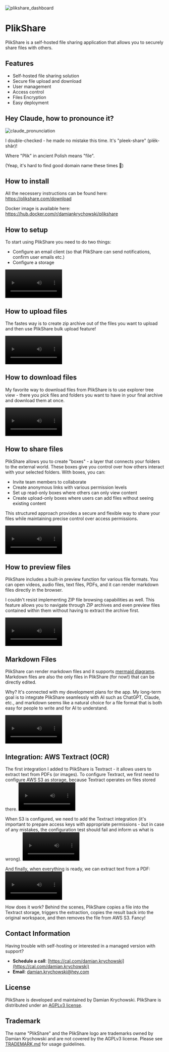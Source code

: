 <img alt="plikshare_dashboard" src="https://github.com/damian-krychowski/plikshare/blob/main/assets/dashboard_printscreen.png">

# PlikShare

PlikShare is a self-hosted file sharing application that allows you to securely share files with others.


## Features

- Self-hosted file sharing solution
- Secure file upload and download
- User management
- Access control
- Files Encryption
- Easy deployment


## Hey Claude, how to pronounce it?
![claude_pronunciation](https://github.com/damian-krychowski/plikshare/blob/main/assets/how_to_pronounce.png)

I double-checked - he made no mistake this time. It's "pleek-share" (plēk-shâr)!

Where "Plik" in ancient Polish means "file".

(Yeap, it's hard to find good domain name these times 🥲)


## How to install

All the necessery instructions can be found here: https://plikshare.com/download

Docker image is available here: https://hub.docker.com/r/damiankrychowski/plikshare


## How to setup

To start using PlikShare you need to do two things: 
- Configure an email client (so that PlikShare can send notifications, confirm user emails etc.)
- Configure a storage

<video src='https://github.com/user-attachments/assets/4a599cb3-13f4-4676-89bb-6734358bee25' width=180></video>


## How to upload files
The fastes way is to create zip archive out of the files you want to upload and then use PlikShare bulk upload feature!

<video src='https://github.com/user-attachments/assets/3752a954-8d33-4d89-9ba1-69b922fb45e3' width=180></video>


## How to download files
My favorite way to download files from PlikShare is to use explorer tree view - there you pick files and folders you want to have in your final archive and download them at once.

<video src='https://github.com/user-attachments/assets/8839b973-3aac-4e25-8a77-13ecaaec204c' width=180></video>


## How to share files
PlikShare allows you to create "boxes" - a layer that connects your folders to the external world. These boxes give you control over how others interact with your selected folders. With boxes, you can:

- Invite team members to collaborate
- Create anonymous links with various permission levels
- Set up read-only boxes where others can only view content
- Create upload-only boxes where users can add files without seeing existing content

This structured approach provides a secure and flexible way to share your files while maintaining precise control over access permissions.

<video src='https://github.com/user-attachments/assets/87fe5b20-23fa-409f-bfef-3d7f787702e8' width=180></video>


## How to preview files
PlikShare includes a built-in preview function for various file formats. You can open videos, audio files, text files, PDFs, and it can render markdown files directly in the browser.

I couldn't resist implementing ZIP file browsing capabilities as well. This feature allows you to navigate through ZIP archives and even preview files contained within them without having to extract the archive first.

<video src='https://github.com/user-attachments/assets/8ad6da6d-1f71-4794-857f-d0333acd7f52' width=180></video>


## Markdown Files
PlikShare can render markdown files and it supports [mermaid diagrams](https://mermaid.js.org/intro/). Markdown files are also the only files in PlikShare (for now!) that can be directly edited.

Why? It's connected with my development plans for the app. My long-term goal is to integrate PlikShare seamlessly with AI such as ChatGPT, Claude, etc., and markdown seems like a natural choice for a file format that is both easy for people to write and for AI to understand.


<video src='https://github.com/user-attachments/assets/8038cc92-8833-47c6-a851-09f8fad383c8' width=180></video>


## Integration: AWS Textract (OCR)
The first integration I added to PlikShare is Textract - it allows users to extract text from PDFs (or images). To configure Textract, we first need to configure AWS S3 as storage, because Textract operates on files stored there.
<video src='https://github.com/user-attachments/assets/82080e71-1920-44e1-93e0-a2797f567812' width=180></video>

When S3 is configured, we need to add the Textract integration (it's important to prepare access keys with appropriate permissions - but in case of any mistakes, the configuration test should fail and inform us what is wrong).
<video src='https://github.com/user-attachments/assets/d5312f98-a10c-4d1b-97c9-b492dee90b8f' width=180></video>

And finally, when everything is ready, we can extract text from a PDF:
<video src='https://github.com/user-attachments/assets/ad330b07-db89-46bb-b468-1cf06777c1d3' width=180></video>

How does it work? Behind the scenes, PlikShare copies a file into the Textract storage, triggers the extraction, copies the result back into the original workspace, and then removes the file from AWS S3. Fancy!


## Contact Information
Having trouble with self-hosting or interested in a managed version with support?
- **Schedule a call**: [https://cal.com/damian.krychowski](https://cal.com/damian.krychowski)
- **Email**: damian.krychowski@hey.com


## License

PlikShare is developed and maintained by Damian Krychowski.
PlikShare is distributed under
an [AGPLv3 license](https://github.com/damian-krychowski/plikshare/blob/main/LICENSE).


## Trademark

The name "PlikShare" and the PlikShare logo are trademarks owned by Damian Krychowski and are not covered by the AGPLv3 license. Please see [TRADEMARK.md](https://github.com/damian-krychowski/plikshare/blob/main/TRADEMARK.md) for usage guidelines.
